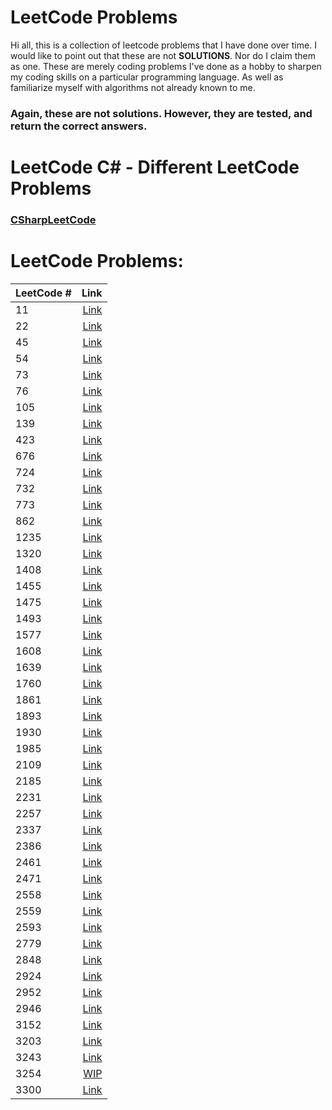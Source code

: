 # LeetCode Problems
Hi all, this is a collection of leetcode problems that I have done over time. I would like to point out that these are not **SOLUTIONS**.
Nor do I claim them as one. These are merely coding problems I've done as a hobby to sharpen my coding skills on a particular programming language.
As well as familiarize myself with algorithms not already known to me.

### **Again, these are not solutions. However, they are tested, and return the correct answers.**

# LeetCode C# - Different LeetCode Problems
### [CSharpLeetCode](https://github.com/tsistoza/CSharpLeetCodes)

# LeetCode Problems:
| LeetCode # | Link                              |
| :---       |                               ---:|
| 11 | [Link](https://github.com/tsistoza/CppLeetCode/blob/3f82324cbc4711e84c9789c448b9b1f208ced4c9/ContainerWater.cpp) |
| 22 | [Link](https://github.com/tsistoza/CppLeetCode/blob/c403c2205f66f91f6195b3cee16d209c2ab8e453/GenerateParethesis.cpp) |
| 45 | [Link](https://github.com/tsistoza/CppLeetCode/blob/9660a373e3b25300a9a6bba6bd755bc524260bbe/JumpGameII.cpp) |
| 54 | [Link](https://github.com/tsistoza/CppLeetCode/blob/5d7438df993e7d3156c2fc8005b9b1b69ff66ba9/SpiralMatrix.cpp) |
| 73 | [Link](https://github.com/tsistoza/CppLeetCode/blob/939835b4c612d91f3d901e1d10acfc55d5016b37/MatrixZeroes.cpp) |
| 76 | [Link](https://github.com/tsistoza/CppLeetCode/blob/69230b960c05d5f90174f8bd2365bd9ac7a5384f/MinWindowSubstring.cpp) |
| 105 | [Link](https://github.com/tsistoza/CppLeetCode/blob/7247e1a6e008207702d87cae2df98594c620128c/BuildBT.cpp) |
| 139 | [Link](https://github.com/tsistoza/CppLeetCode/blob/56eb31840b2877d8a08c0d326bbf7f5eed5f76b3/WordBreak.cpp) |
| 423 | [Link](https://github.com/tsistoza/CppLeetCode/blob/fb89bc000009ac5acdc2e87573ab25ce818bab3b/ReconstructDigit.cpp) |
| 676 | [Link](https://github.com/tsistoza/CppLeetCode/blob/a19c4d0d25ca79d66b117979a4d5f5390b82cc1c/MagicDictionary.cpp) |
| 724 | [Link](https://github.com/tsistoza/CppLeetCode/blob/17896dbcca2152c8600885579c16c28c03a32a96/PivotIndex.cpp) |
| 732 | [Link](https://github.com/tsistoza/CppLeetCode/blob/6cb4c4a781a2103f3a8537d55282668d0a0154a5/MyCalendarIII.cpp) |
| 773 | [Link](https://github.com/tsistoza/CppLeetCode/blob/fed04894aa2d11844d349d7a0531d26b76c3cc30/SlidingPuzzle.cpp) |
| 862 | [Link](https://github.com/tsistoza/CppLeetCode/blob/21945f293e967eb63a78f3688407cf286b71de54/ShortestSubarraywithK.cpp) |
| 1235 | [Link](https://github.com/tsistoza/CppLeetCode/blob/9e47bac29aa2481dbb521c4d1a5bd8a327d3753c/MaximumProfit.cpp) |
| 1320 | [Link](https://github.com/tsistoza/CppLeetCode/blob/4b2971ebc2de2d47baea676832606d910f02a0ae/MinDistWord.cpp) |
| 1408 | [Link](https://github.com/tsistoza/CppLeetCode/blob/5cd04ddb3a3b87a0d8aa46f8e2681c53e540bde6/StringMatching.cpp) |
| 1455 | [Link](https://github.com/tsistoza/CppLeetCode/blob/a2932ebcdd6f1dfaa2cca96238f2f84d97603985/IsPrefixOfWord.cpp) |
| 1475 | [Link](https://github.com/tsistoza/CppLeetCode/blob/16878745d75a9b1f20ff5e7c609c0a21450888b6/FinalPrices.cpp) |
| 1493 | [Link](https://github.com/tsistoza/CppLeetCode/blob/fb370f139e61c7204ce93fe64429b32b09b66c8f/LongestSubArr.cpp) |
| 1577 | [Link](https://github.com/tsistoza/CppLeetCode/blob/ec87c8a42ad9dbb2a2e7419e533baee3b8d82b78/NumTriplets.cpp) |
| 1608 | [Link](https://github.com/tsistoza/CppLeetCode/blob/b02321d7faf9765d7f68e4cf0fd43cbf101779a8/ArrayGtXLt.cpp) |
| 1639 | [Link](https://github.com/tsistoza/CppLeetCode/blob/fefbaaa9dca6de096c508b13440509f72e7dbcf6/numWaysFrom.cpp) |
| 1760 | [Link](https://github.com/tsistoza/CppLeetCode/blob/25548936f9cd91776f981d8bd6a063fed3b6ed73/MinBallSplit.cpp) |
| 1861 | [Link](https://github.com/tsistoza/CppLeetCode/blob/bb67ffa667c001a52002105d09bd78598153f218/RotateBox.cpp) |
| 1893 | [Link](https://github.com/tsistoza/CppLeetCode/blob/876e4b19d953f2e1bc7b3693e31f8abf9080a824/IntegerCovered.cpp) |
| 1930 | [Link](https://github.com/tsistoza/CppLeetCode/blob/673a52d0af4fc102eff643803dbb0bb3cdc7be98/PalindromicSubseq.cpp) |
| 1985 | [Link](https://github.com/tsistoza/CppLeetCode/blob/6174fe11989226ad4ca244dc54e77c51a859e0c1/KthLargestInt.cpp) |
| 2109 | [Link](https://github.com/tsistoza/CppLeetCode/blob/e3f63d1c95e9603cf91b91ea795965e094e5518d/AddSpacesString.cpp) |
| 2185 | [Link](https://github.com/tsistoza/CppLeetCode/blob/2b082fd44b6e003ce1762237e832976fa02eeeab/CountingWordsPrefix.cpp) |
| 2231 | [Link](https://github.com/tsistoza/CppLeetCode/blob/195223289f8067d24fdabd5a93d24bebd6913fc7/DigitSwap.cpp) |
| 2257 | [Link](https://github.com/tsistoza/CppLeetCode/blob/ad4a8b1813ee08aa62253f4f5ae9bc7b76960950/CountUnguarded.cpp) |
| 2337 | [Link](https://github.com/tsistoza/CppLeetCode/blob/a80dcb70aa759110e08e3d65a2cf6e16164b775e/MovePiecesString.cpp) |
| 2386 | [Link](https://github.com/tsistoza/CppLeetCode/blob/080fd64ee249565a899958454e1345671f30664f/FindKSum.cpp) |
| 2461 | [Link](https://github.com/tsistoza/CppLeetCode/blob/df71f68e223e4f8fdecf14bc2148d0c92183c4f5/MaximumSubarrayswithK.cpp) |
| 2471 | [Link](https://github.com/tsistoza/CppLeetCode/blob/50c3d3d16bc58717f35009a7f0f3ff32f73f7799/MinNumOper.cpp) |
| 2558 | [Link](https://github.com/tsistoza/CppLeetCode/blob/546944f1b8341547a3911c6641096cd2cf79b5af/TakeGifts.cpp) |
| 2559 | [Link](https://github.com/tsistoza/CppLeetCode/blob/18beb3d6ed1100045cefa778060166424cb21803/CountVowel.cpp) |
| 2593 | [Link](https://github.com/tsistoza/CppLeetCode/blob/5045adbc30a447f4c6b0661a896c93be09cf4124/ScoreArray.cpp) |
| 2779 | [Link](https://github.com/tsistoza/CppLeetCode/blob/eabb8b8393eb370ce199d4aa086b0c557edd82f2/MaxBeautyAfterOp.cpp) |
| 2848 | [Link](https://github.com/tsistoza/CppLeetCode/blob/ff21761113340b1e8d8d173c0302a35d0447e57b/CarIntersection.cpp) |
| 2924 | [Link](https://github.com/tsistoza/CppLeetCode/blob/a767d88a626a0bfe85d11cafce33c5422148021f/FindChampionII.cpp) |
| 2952 | [Link](https://github.com/tsistoza/CppLeetCode/blob/1ee15631869da66d823a38a1bc5d535c91444d5c/MinCoinInsert.cpp) |
| 2946 | [Link](https://github.com/tsistoza/CppLeetCode/blob/5b5d81c22c05c8d4b8b1332b6f479b737cb74974/MatrixCycleK.cpp) |
| 3152 | [Link](https://github.com/tsistoza/CppLeetCode/blob/24213932e22e90b43cecb65b2d05dbbc2a563b96/SpecialArrayII.cpp) |
| 3203 | [Link](https://github.com/tsistoza/CppLeetCode/blob/33cc5d4deb32e5e966212d887caf1376be0b8efd/MinDiameterMerge.cpp) |
| 3243 | [Link](https://github.com/tsistoza/CppLeetCode/blob/f3923735a155517c68aab34bcae5e817dc820526/ShortestDistRoad.cpp) |
| 3254 | [WIP]() |
| 3300 | [Link](https://github.com/tsistoza/CppLeetCode/blob/5b02e94cb7ee1d5459a32c5bae67b6ccd0e2a619/DigitReplacement.cpp) |